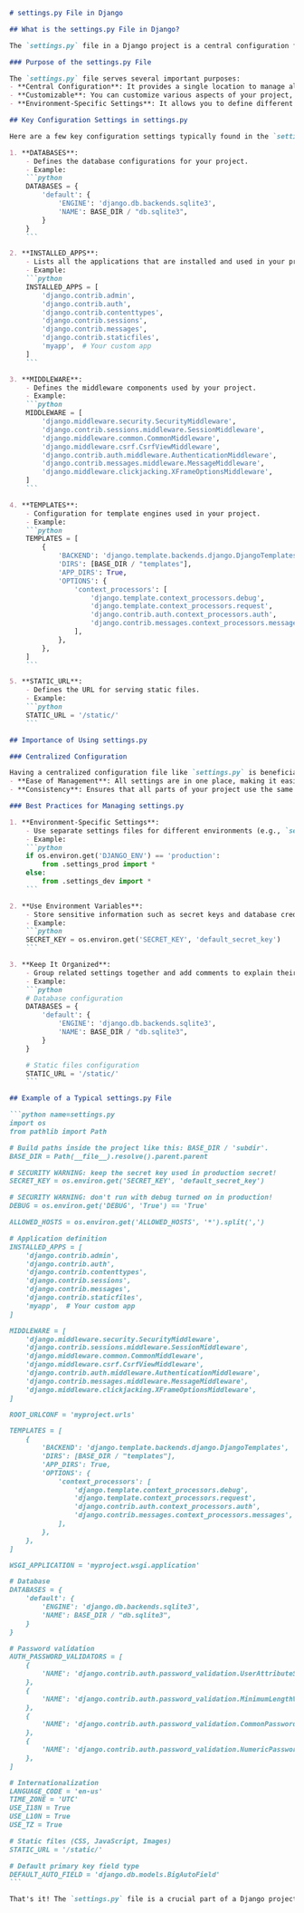 ````markdown name=settings_file_in_django.md
# settings.py File in Django

## What is the settings.py File in Django?

The `settings.py` file in a Django project is a central configuration file where you define various settings and configurations for your Django application. It is automatically generated when you create a new Django project and contains all the necessary configurations required for your project to run smoothly.

### Purpose of the settings.py File

The `settings.py` file serves several important purposes:
- **Central Configuration**: It provides a single location to manage all the settings and configurations needed for your Django project.
- **Customizable**: You can customize various aspects of your project, such as databases, installed apps, middleware, and more.
- **Environment-Specific Settings**: It allows you to define different settings for different environments (development, testing, production).

## Key Configuration Settings in settings.py

Here are a few key configuration settings typically found in the `settings.py` file:

1. **DATABASES**:
    - Defines the database configurations for your project.
    - Example:
    ```python
    DATABASES = {
        'default': {
            'ENGINE': 'django.db.backends.sqlite3',
            'NAME': BASE_DIR / "db.sqlite3",
        }
    }
    ```

2. **INSTALLED_APPS**:
    - Lists all the applications that are installed and used in your project.
    - Example:
    ```python
    INSTALLED_APPS = [
        'django.contrib.admin',
        'django.contrib.auth',
        'django.contrib.contenttypes',
        'django.contrib.sessions',
        'django.contrib.messages',
        'django.contrib.staticfiles',
        'myapp',  # Your custom app
    ]
    ```

3. **MIDDLEWARE**:
    - Defines the middleware components used by your project.
    - Example:
    ```python
    MIDDLEWARE = [
        'django.middleware.security.SecurityMiddleware',
        'django.contrib.sessions.middleware.SessionMiddleware',
        'django.middleware.common.CommonMiddleware',
        'django.middleware.csrf.CsrfViewMiddleware',
        'django.contrib.auth.middleware.AuthenticationMiddleware',
        'django.contrib.messages.middleware.MessageMiddleware',
        'django.middleware.clickjacking.XFrameOptionsMiddleware',
    ]
    ```

4. **TEMPLATES**:
    - Configuration for template engines used in your project.
    - Example:
    ```python
    TEMPLATES = [
        {
            'BACKEND': 'django.template.backends.django.DjangoTemplates',
            'DIRS': [BASE_DIR / "templates"],
            'APP_DIRS': True,
            'OPTIONS': {
                'context_processors': [
                    'django.template.context_processors.debug',
                    'django.template.context_processors.request',
                    'django.contrib.auth.context_processors.auth',
                    'django.contrib.messages.context_processors.messages',
                ],
            },
        },
    ]
    ```

5. **STATIC_URL**:
    - Defines the URL for serving static files.
    - Example:
    ```python
    STATIC_URL = '/static/'
    ```

## Importance of Using settings.py

### Centralized Configuration

Having a centralized configuration file like `settings.py` is beneficial for several reasons:
- **Ease of Management**: All settings are in one place, making it easier to manage and update configurations.
- **Consistency**: Ensures that all parts of your project use the same settings, reducing the risk of inconsistencies.

### Best Practices for Managing settings.py

1. **Environment-Specific Settings**:
    - Use separate settings files for different environments (e.g., `settings_dev.py`, `settings_prod.py`) and import the appropriate one based on the environment.
    - Example:
    ```python
    if os.environ.get('DJANGO_ENV') == 'production':
        from .settings_prod import *
    else:
        from .settings_dev import *
    ```

2. **Use Environment Variables**:
    - Store sensitive information such as secret keys and database credentials in environment variables.
    - Example:
    ```python
    SECRET_KEY = os.environ.get('SECRET_KEY', 'default_secret_key')
    ```

3. **Keep It Organized**:
    - Group related settings together and add comments to explain their purpose.
    - Example:
    ```python
    # Database configuration
    DATABASES = {
        'default': {
            'ENGINE': 'django.db.backends.sqlite3',
            'NAME': BASE_DIR / "db.sqlite3",
        }
    }

    # Static files configuration
    STATIC_URL = '/static/'
    ```

## Example of a Typical settings.py File

```python name=settings.py
import os
from pathlib import Path

# Build paths inside the project like this: BASE_DIR / 'subdir'.
BASE_DIR = Path(__file__).resolve().parent.parent

# SECURITY WARNING: keep the secret key used in production secret!
SECRET_KEY = os.environ.get('SECRET_KEY', 'default_secret_key')

# SECURITY WARNING: don't run with debug turned on in production!
DEBUG = os.environ.get('DEBUG', 'True') == 'True'

ALLOWED_HOSTS = os.environ.get('ALLOWED_HOSTS', '*').split(',')

# Application definition
INSTALLED_APPS = [
    'django.contrib.admin',
    'django.contrib.auth',
    'django.contrib.contenttypes',
    'django.contrib.sessions',
    'django.contrib.messages',
    'django.contrib.staticfiles',
    'myapp',  # Your custom app
]

MIDDLEWARE = [
    'django.middleware.security.SecurityMiddleware',
    'django.contrib.sessions.middleware.SessionMiddleware',
    'django.middleware.common.CommonMiddleware',
    'django.middleware.csrf.CsrfViewMiddleware',
    'django.contrib.auth.middleware.AuthenticationMiddleware',
    'django.contrib.messages.middleware.MessageMiddleware',
    'django.middleware.clickjacking.XFrameOptionsMiddleware',
]

ROOT_URLCONF = 'myproject.urls'

TEMPLATES = [
    {
        'BACKEND': 'django.template.backends.django.DjangoTemplates',
        'DIRS': [BASE_DIR / "templates"],
        'APP_DIRS': True,
        'OPTIONS': {
            'context_processors': [
                'django.template.context_processors.debug',
                'django.template.context_processors.request',
                'django.contrib.auth.context_processors.auth',
                'django.contrib.messages.context_processors.messages',
            ],
        },
    },
]

WSGI_APPLICATION = 'myproject.wsgi.application'

# Database
DATABASES = {
    'default': {
        'ENGINE': 'django.db.backends.sqlite3',
        'NAME': BASE_DIR / "db.sqlite3",
    }
}

# Password validation
AUTH_PASSWORD_VALIDATORS = [
    {
        'NAME': 'django.contrib.auth.password_validation.UserAttributeSimilarityValidator',
    },
    {
        'NAME': 'django.contrib.auth.password_validation.MinimumLengthValidator',
    },
    {
        'NAME': 'django.contrib.auth.password_validation.CommonPasswordValidator',
    },
    {
        'NAME': 'django.contrib.auth.password_validation.NumericPasswordValidator',
    },
]

# Internationalization
LANGUAGE_CODE = 'en-us'
TIME_ZONE = 'UTC'
USE_I18N = True
USE_L10N = True
USE_TZ = True

# Static files (CSS, JavaScript, Images)
STATIC_URL = '/static/'

# Default primary key field type
DEFAULT_AUTO_FIELD = 'django.db.models.BigAutoField'
```

That's it! The `settings.py` file is a crucial part of a Django project, centralizing all the configurations and settings needed for the application to run smoothly. 🚀
````